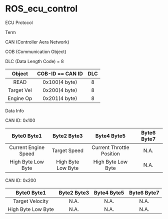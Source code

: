 # ROS_ecu_control

ECU Protocol

Term 

CAN (Controller Aera Network)

COB (Communication Object)

DLC (Data Length Code) = 8

|Object  |COB-ID == CAN ID  |DLC
|:---:|:---:|:---:|
|READ|0x100(4 byte)|8|
|Target Vel|0x200(4 byte)|8|
|Engine Op|0x201(4 byte)|8|

Data Info

CAN ID: 0x100

|Byte0  Byte1|Byte2  Byte3|Byte4  Byte5|Byte6  Byte7
|:---:|:---:|:---:|:---:|
|Current Engine Speed|Target Speed|Current Throttle Position|N.A.
| High Byte Low Byte | High Byte Low Byte | High Byte Low Byte |N.A.|

CAN ID: 0x200

|Byte0  Byte1|Byte2  Byte3|Byte4  Byte5|Byte6  Byte7
|:---:|:---:|:---:|:---:|
|Target Velocity|N.A.|N.A.|N.A.
| High Byte Low Byte | N.A. | N.A. |N.A.|
